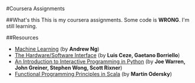 #Coursera Assignments

##What's this
This is my coursera assignments. Some code is **WRONG**. I'm still learning.

##Resources
* [Machine Learning](https://class.coursera.org/ml-003) (by __Andrew Ng__)
* [The Hardware/Software Interface](https://class.coursera.org/hwswinterface-001) (by __Luis Ceze, Gaetano Borriello__)
* [An Introduction to Interactive Programming in Python](https://class.coursera.org/interactivepython-002) (by __Joe Warren, John Greiner, Stephen Wong, Scott Rixner__)
* [Functional Programming Principles in Scala](https://class.coursera.org/progfun-002) (by __Martin Odersky__)
